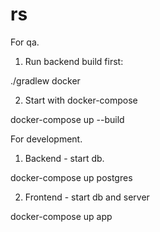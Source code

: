 # rs

For qa.

1) Run backend build first:

./gradlew docker

2) Start with docker-compose

docker-compose up --build


For development.

1) Backend - start db.

docker-compose up postgres

2) Frontend - start db and server

docker-compose up app
